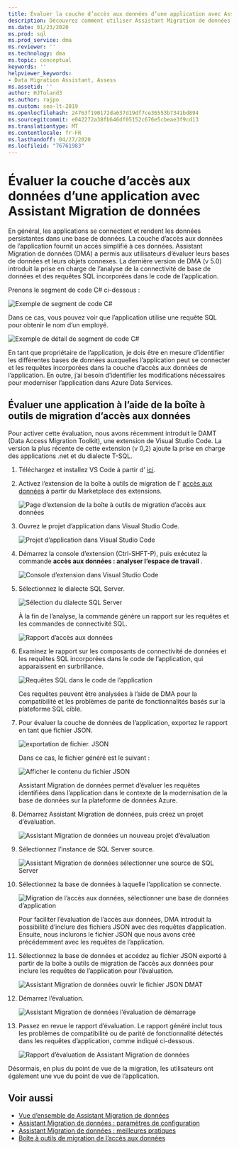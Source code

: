 ```yaml
---
title: Évaluer la couche d’accès aux données d’une application avec Assistant Migration de données
description: Découvrez comment utiliser Assistant Migration de données pour évaluer la couche d’accès aux données d’une application.
ms.date: 01/23/2020
ms.prod: sql
ms.prod_service: dma
ms.reviewer: ''
ms.technology: dma
ms.topic: conceptual
keywords: ''
helpviewer_keywords:
- Data Migration Assistant, Assess
ms.assetid: ''
author: HJToland3
ms.author: rajpo
ms.custom: seo-lt-2019
ms.openlocfilehash: 24763f190172da637d19df7ce36553b7341bd894
ms.sourcegitcommit: e042272a38fb646df05152c676e5cbeae3f9cd13
ms.translationtype: MT
ms.contentlocale: fr-FR
ms.lasthandoff: 04/27/2020
ms.locfileid: "76761983"
---
```

# <a name="assess-an-apps-data-access-layer-with-data-migration-assistant"></a>Évaluer la couche d’accès aux données d’une application avec Assistant Migration de données

En général, les applications se connectent et rendent les données persistantes dans une base de données. La couche d’accès aux données de l’application fournit un accès simplifié à ces données. Assistant Migration de données (DMA) a permis aux utilisateurs d’évaluer leurs bases de données et leurs objets connexes. La dernière version de DMA (v 5.0) introduit la prise en charge de l’analyse de la connectivité de base de données et des requêtes SQL incorporées dans le code de l’application.

Prenons le segment de code C# ci-dessous :

![Exemple de segment de code C#](../dma/media/dma-assess-app-data-layer/dma-sample-c-sharp-code-segment.png)

Dans ce cas, vous pouvez voir que l’application utilise une requête SQL pour obtenir le nom d’un employé.

![Exemple de détail de segment de code C#](../dma/media/dma-assess-app-data-layer/dma-sample-c-sharp-code-detail.png)

En tant que propriétaire de l’application, je dois être en mesure d’identifier les différentes bases de données auxquelles l’application peut se connecter et les requêtes incorporées dans la couche d’accès aux données de l’application. En outre, j’ai besoin d’identifier les modifications nécessaires pour moderniser l’application dans Azure Data Services.

## <a name="assess-an-app-with-data-access-migration-toolkit"></a>Évaluer une application à l’aide de la boîte à outils de migration d’accès aux données

Pour activer cette évaluation, nous avons récemment introduit le DAMT (Data Access Migration Toolkit), une extension de Visual Studio Code. La version la plus récente de cette extension (v 0,2) ajoute la prise en charge des applications .net et du dialecte T-SQL.

1. Téléchargez et installez VS Code à partir d' [ici](https://code.visualstudio.com/download).
2. Activez l’extension de la boîte à outils de migration de l' [accès aux données](https://marketplace.visualstudio.com/items?itemName=ms-databasemigration.data-access-migration-toolkit) à partir du Marketplace des extensions.

   ![Page d’extension de la boîte à outils de migration d’accès aux données](../dma/media/dma-assess-app-data-layer/dma-damt-extension-page.png)

3. Ouvrez le projet d’application dans Visual Studio Code.

   ![Projet d’application dans Visual Studio Code](../dma/media/dma-assess-app-data-layer/dma-app-project-in-vscode.png)

4. Démarrez la console d’extension (Ctrl-SHFT-P), puis exécutez la commande **accès aux données : analyser l’espace de travail** .

   ![Console d’extension dans Visual Studio Code](../dma/media/dma-assess-app-data-layer/dma-vscode-extension-console.png)

5. Sélectionnez le dialecte SQL Server.

   ![Sélection du dialecte SQL Server](../dma/media/dma-assess-app-data-layer/dma-sql-server-dialect.png)

   À la fin de l’analyse, la commande génère un rapport sur les requêtes et les commandes de connectivité SQL.

   ![Rapport d’accès aux données](../dma/media/dma-assess-app-data-layer/dma-data-access-report.png)

6. Examinez le rapport sur les composants de connectivité de données et les requêtes SQL incorporées dans le code de l’application, qui apparaissent en surbrillance.

   ![Requêtes SQL dans le code de l’application](../dma/media/dma-assess-app-data-layer/dma-sql-queries-in-app-code.png)

   Ces requêtes peuvent être analysées à l’aide de DMA pour la compatibilité et les problèmes de parité de fonctionnalités basés sur la plateforme SQL cible.

7. Pour évaluer la couche de données de l’application, exportez le rapport en tant que fichier JSON.

   ![exportation de fichier. JSON](../dma/media/dma-assess-app-data-layer/dma-json-file-export.png)

   Dans ce cas, le fichier généré est le suivant :

   ![Afficher le contenu du fichier JSON](../dma/media/dma-assess-app-data-layer/dma-json-file-contents.png)

   Assistant Migration de données permet d’évaluer les requêtes identifiées dans l’application dans le contexte de la modernisation de la base de données sur la plateforme de données Azure.

8. Démarrez Assistant Migration de données, puis créez un projet d’évaluation.

   ![Assistant Migration de données un nouveau projet d’évaluation](../dma/media/dma-assess-app-data-layer/dma-new-assessment-project.png)

9. Sélectionnez l’instance de SQL Server source.

   ![Assistant Migration de données sélectionner une source de SQL Server](../dma/media/dma-assess-app-data-layer/dma-select-sql-source.png)

10. Sélectionnez la base de données à laquelle l’application se connecte.

    ![Migration de l’accès aux données, sélectionner une base de données d’application](../dma/media/dma-assess-app-data-layer/dma-select-app-database.png)

    Pour faciliter l’évaluation de l’accès aux données, DMA introduit la possibilité d’inclure des fichiers JSON avec des requêtes d’application. Ensuite, nous inclurons le fichier JSON que nous avons créé précédemment avec les requêtes de l’application.

11. Sélectionnez la base de données et accédez au fichier JSON exporté à partir de la boîte à outils de migration de l’accès aux données pour inclure les requêtes de l’application pour l’évaluation.

    ![Assistant Migration de données ouvrir le fichier JSON DMAT](../dma/media/dma-assess-app-data-layer/dma-open-damt-json-file.png)

12. Démarrez l’évaluation.

    ![Assistant Migration de données l’évaluation de démarrage](../dma/media/dma-assess-app-data-layer/dma-start-assessment.png)

13. Passez en revue le rapport d’évaluation. Le rapport généré inclut tous les problèmes de compatibilité ou de parité de fonctionnalité détectés dans les requêtes d’application, comme indiqué ci-dessous.

    ![Rapport d’évaluation de Assistant Migration de données](../dma/media/dma-assess-app-data-layer/dma-assessment-report.png)

Désormais, en plus du point de vue de la migration, les utilisateurs ont également une vue du point de vue de l’application.

## <a name="see-also"></a>Voir aussi

* [Vue d’ensemble de Assistant Migration de données](../dma/dma-overview.md)
* [Assistant Migration de données : paramètres de configuration](../dma/dma-configurationsettings.md)
* [Assistant Migration de données : meilleures pratiques](../dma/dma-bestpractices.md)
* [Boîte à outils de migration de l’accès aux données](https://marketplace.visualstudio.com/items?itemName=ms-databasemigration.data-access-migration-toolkit)